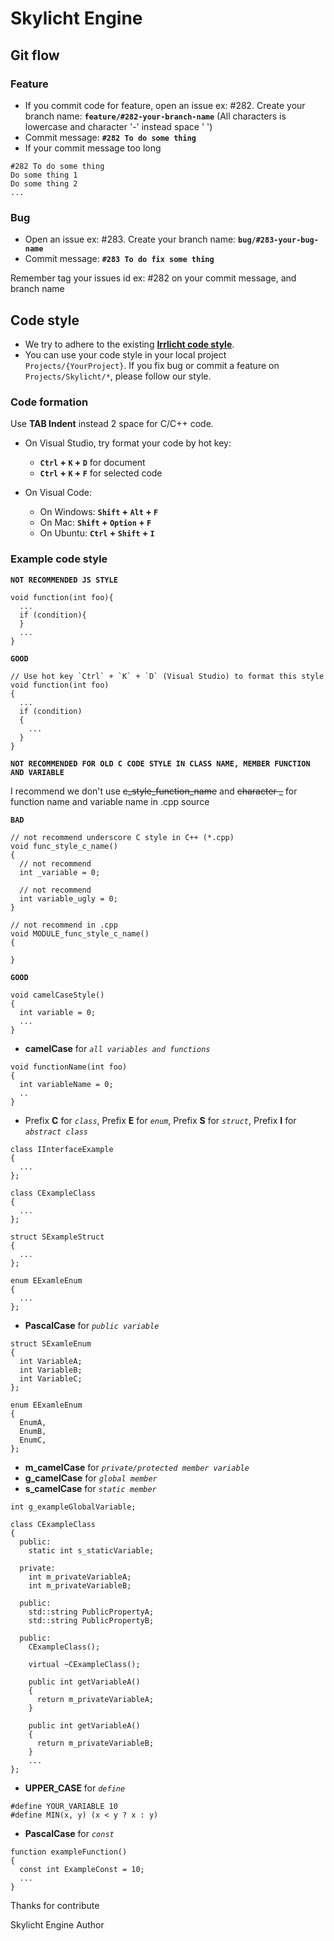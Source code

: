# Skylicht Engine
## Git flow
### Feature
-   If you commit code for feature, open an issue ex: #282. Create your branch name: **`feature/#282-your-branch-name`** (All characters is lowercase and character '-' instead space ' ')
-   Commit message: **`#282 To do some thing`**
-   If your commit message too long
```
#282 To do some thing
Do some thing 1
Do some thing 2
...
```
### Bug
-   Open an issue ex: #283. Create your branch name: **`bug/#283-your-bug-name`**
-   Commit message: **`#283 To do fix some thing`**

Remember tag your issues id ex: #282 on your commit message, and branch name
## Code style
-   We try to adhere to the existing [**Irrlicht code style**](http://irrlicht.sourceforge.net/?page_id=140).
-   You can use your code style in your local project `Projects/{YourProject}`. If you fix bug or commit a feature on `Projects/Skylicht/*`, please follow our style.
### Code formation
Use **TAB Indent** instead 2 space for C/C++ code.

-   On Visual Studio, try format your code by hot key:
    -   **`Ctrl` + `K` + `D`** for document
    -   **`Ctrl` + `K` + `F`** for selected code

-   On Visual Code:
    -   On Windows: **`Shift` + `Alt` + `F`**
    -   On Mac: **`Shift` + `Option` + `F`**
    -   On Ubuntu: **`Ctrl` + `Shift` + `I`**
### Example code style
**`NOT RECOMMENDED JS STYLE`**
```
void function(int foo){
  ...
  if (condition){
  }
  ...  
}
```
**`GOOD`**
```
// Use hot key `Ctrl` + `K` + `D` (Visual Studio) to format this style
void function(int foo)
{
  ...
  if (condition)
  {
    ...
  }
}
```
**`NOT RECOMMENDED FOR OLD C CODE STYLE IN CLASS NAME, MEMBER FUNCTION AND VARIABLE`**

I recommend we don't use ~~c_style_function_name~~ and ~~character _~~ for function name and variable name in .cpp source

**`BAD`**
```
// not recommend underscore C style in C++ (*.cpp)
void func_style_c_name()
{
  // not recommend
  int _variable = 0;
  
  // not recommend
  int variable_ugly = 0;
}

// not recommend in .cpp
void MODULE_func_style_c_name()
{
  
}
```
**`GOOD`**
```
void camelCaseStyle()
{  
  int variable = 0;
  ...
}
```
-   **camelCase** for *`all variables and functions`*
```
void functionName(int foo)
{
  int variableName = 0;
  ..
}
```
-   Prefix **C** for *`class`*, Prefix **E** for *`enum`*, Prefix **S** for *`struct`*, Prefix **I** for *`abstract class`*
```
class IInterfaceExample
{
  ...
};

class CExampleClass
{
  ...
};

struct SExampleStruct
{
  ...
};

enum EExamleEnum
{
  ...
};
```
-   **PascalCase** for *`public variable`*
```
struct SExamleEnum
{
  int VariableA;
  int VariableB;
  int VariableC;
};

enum EExamleEnum
{
  EnumA,
  EnumB,
  EnumC,
};
```
-   **m_camelCase** for *`private/protected member variable`*
-   **g_camelCase** for *`global member`*
-   **s_camelCase** for *`static member`*
```
int g_exampleGlobalVariable;

class CExampleClass
{
  public:
    static int s_staticVariable;
    
  private:
    int m_privateVariableA;
    int m_privateVariableB;
	
  public:
    std::string PublicPropertyA;
    std::string PublicPropertyB;
	
  public:
    CExampleClass();
    
    virtual ~CExampleClass();
    
    public int getVariableA()
    {
      return m_privateVariableA;
    }
    
    public int getVariableA()
    {
      return m_privateVariableB;
    }
    ...
};
```
-   **UPPER_CASE** for *`define`*
```
#define YOUR_VARIABLE 10
#define MIN(x, y) (x < y ? x : y)
```
-   **PascalCase** for *`const`*
```
function exampleFunction()
{
  const int ExampleConst = 10;
  ...
}
```
Thanks for contribute

Skylicht Engine Author
